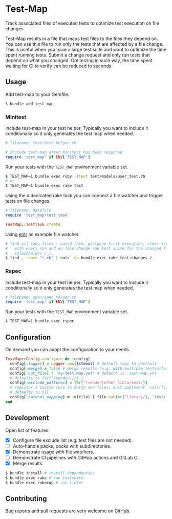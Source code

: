 
# Test-Map

Track associated files of executed tests to optimize test execution on file
changes.

Test-Map results in a file that maps test files to the files they depend on.
You can use this file to run only the tests that are affected by a file change.
This is useful when you have a large test suite and want to optimize the time
spent running tests. Submit a change request and only run tests that depend on
what you changed. Optimizing in such way, the time spent waiting for CI to
verify can be reduced to seconds.

## Usage

Add test-map to your Gemfile.

```sh
$ bundle add test-map
```

### Minitest

Include test-map in your test helper. Typically you want to include it
conditionally so it only generates the test map when needed.

```ruby
# filename: test/test_helper.rb

# Include test-map after minitest has been required
require 'test_map' if ENV['TEST_MAP']
```

Run your tests with the `TEST_MAP` environment variable set.

```sh
$ TEST_MAP=1 bundle exec ruby -Itest test/models/user_test.rb
# or
$ TEST_MAP=1 bundle exec rake test
```

Using the a dedicated rake task you can connect a file watcher and trigger
tests on file changes.

```ruby
# filename: Rakefile
require 'test_map/test_task'

TestMap::TestTask.create
```

Using [entr](https://eradman.com/entrproject/) as example file watcher.

```sh
# find all ruby files | watch them, postpone first execution, clear screen
#   with every run and on file change run test suite for the changed file
#   (placeholder /_).
$ find . -name "*.rb" | entr -cp bundle exec rake test:changes /_
```

### Rspec

Include test-map in your test helper. Typically you want to include it
conditionally so it only generates the test map when needed.

```ruby
# filename: spec/spec_helper.rb
require 'test_map' if ENV['TEST_MAP']
```

Run your tests with the `TEST_MAP` environment variable set.

```sh
$ TEST_MAP=1 bundle exec rspec
```

## Configuration

On demand you can adapt the configuration to your needs.

```ruby
TestMap::Config.configure do |config|
  config[:logger] = Logger.new($stdout) # default logs to dev/null
  config[:merge] = false # merge results (e.g. with multiple testsuites)
  config[:out_file] = 'my-test-map.yml' # default is .test-map.yml
  # defaults to [%r{^(vendor)/}] }
  config[:exclude_patterns] = [%r{^(vendor|other_libraries)/}]
  # register a custom rule to match new files; must implement `call(file)`;
  # defaults to nil
  config[:natural_mapping] = ->(file) { file.sub(%r{^library/}, 'test/') }
end
```

## Development

Open list of features:

- [x] Configure file exclude list (e.g. test files are not needed).
- [ ] Auto-handle packs, packs with subdirectories.
- [x] Demonstrate usage with file watchers.
- [ ] Demonstrate CI pipelines with GitHub actions and GitLab CI.
- [x] Merge results.

```sh
$ bundle install # install dependencies
$ bundle exec rake # run testsuite
$ bundle exec rubocop # run linter
```

## Contributing

Bug reports and pull requests are very welcome on
[GitHub](https://github.com/unused/test-map).
